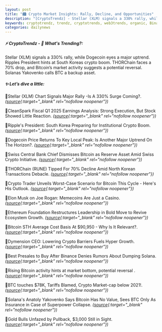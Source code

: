 ```yaml
---
layout: post
title: "🏙️ Crypto Market Insights: Rally, Decline, and Opportunities"
description: "[CryptoTrendz] - Stellar (XLM) signals a 330% rally, while Dogecoin eyes a major uptrend. Ripples President hints at South Koreas crypto boom. THORChain faces a 70% drop, and Bitcoin’s market activity suggests a potential reversal. Solanas Yakovenko calls BTC a backup asset."
keywords: cryptotrendz, trendz, cryptotrends, web3trends, organic, Binance, Korea, market, Crypto, Bitcoin, BTC
categories: dailynews
---
```


##### ⚡ CryptoTrendz - 📌 *What's Trending?:*

Stellar (XLM) signals a 330% rally, while Dogecoin eyes a major uptrend. Ripples President hints at South Koreas crypto boom. THORChain faces a 70% drop, and Bitcoin’s market activity suggests a potential reversal. Solanas Yakovenko calls BTC a backup asset.

##### ✨ *Let’s dive a little:*


🔹Stellar (XLM) Chart Signals Major Rally -Is A 330% Surge Coming?. *([source](https://s.avyag.com/7jhh){:target="_blank" rel="nofollow noopener"})*

🔹CleanSpark Fiscal Q1 2025 Earnings Analysis: Strong Execution, But Stock Showed Little Reaction. *([source](https://s.avyag.com/vm1i){:target="_blank" rel="nofollow noopener"})*

🔹Ripple's President: South Korea Preparing for Institutional Crypto Boom. *([source](https://s.avyag.com/yean){:target="_blank" rel="nofollow noopener"})*

🔹Dogecoin Price Returns To Key Local Peak: Is Another Major Uptrend On The Horizon?. *([source](https://s.avyag.com/ga7x){:target="_blank" rel="nofollow noopener"})*

🔹Swiss Central Bank Chief Dismisses Bitcoin as Reserve Asset Amid Swiss Crypto Initiative. *([source](https://s.avyag.com/e8of){:target="_blank" rel="nofollow noopener"})*

🔹THORChain (RUNE) Tipped For 70% Decline Amid North Korean Transactions Debacle. *([source](https://s.avyag.com/jjoe){:target="_blank" rel="nofollow noopener"})*

🔹Crypto Trader Unveils Worst-Case Scenario for Bitcoin This Cycle - Here's His Outlook. *([source](https://s.avyag.com/t2s0){:target="_blank" rel="nofollow noopener"})*

🔹Elon Musk on Joe Rogan: Memecoins Are Just a Casino. *([source](https://s.avyag.com/qkza){:target="_blank" rel="nofollow noopener"})*

🔹Ethereum Foundation Restructures Leadership in Bold Move to Revive Ecosystem Growth. *([source](https://s.avyag.com/iccq){:target="_blank" rel="nofollow noopener"})*

🔹Bitcoin STH Average Cost Basis At $90,950 - Why Is It Relevant?. *([source](https://s.avyag.com/dyez){:target="_blank" rel="nofollow noopener"})*

🔹Dymension CEO: Lowering Crypto Barriers Fuels Hyper Growth. *([source](https://s.avyag.com/3xnk){:target="_blank" rel="nofollow noopener"})*

🔹Best Presales to Buy After Binance Denies Rumors About Dumping Solana. *([source](https://s.avyag.com/86ha){:target="_blank" rel="nofollow noopener"})*

🔹Rising Bitcoin activity hints at market bottom, potential reversal . *([source](https://s.avyag.com/i464){:target="_blank" rel="nofollow noopener"})*

🔹BTC touches $78K, Tariffs Blamed, Crypto Market-cap below 2021!. *([source](https://s.avyag.com/c267){:target="_blank" rel="nofollow noopener"})*

🔹Solana's Anatoly Yakovenko Says Bitcoin Has No Value, Sees BTC Only As Insurance in Case of Superpower Collapse. *([source](https://s.avyag.com/qzpd){:target="_blank" rel="nofollow noopener"})*

🔹Gold Bulls Unfazed by Pullback, $3,000 Still in Sight. *([source](https://s.avyag.com/6i2h){:target="_blank" rel="nofollow noopener"})*
